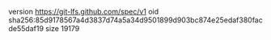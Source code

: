 version https://git-lfs.github.com/spec/v1
oid sha256:85d9178567a4d3837d74a5a34d9501899d903bc874e25edaf380facde55daf19
size 19179
